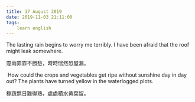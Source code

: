 ```yaml
---
title: 17 August 2019
date: 2019-11-03 21:11:00
tags:
    learn english
---
```

<p .="MsoNormal"><span lang="EN-US">The lasting rain begins to worry me
terribly. I have been afraid that the roof might leak somewhere.</span></p>

<p .="MsoNormal"><span .="font-family:&#x5B8B;&#x4F53;;mso-ascii-font-family:Calibri;
mso-ascii-theme-font:minor-latin;mso-fareast-font-family:&#x5B8B;&#x4F53;;mso-fareast-theme-font:
minor-fareast;mso-hansi-font-family:Calibri;mso-hansi-theme-font:minor-latin">&#x972A;&#x96E8;&#x970F;&#x970F;&#x4E0D;&#x52DD;&#x6101;&#xFF0C;&#x6642;&#x6642;&#x60F4;&#x7136;&#x6050;&#x5C4B;&#x6F0F;&#x3002;</span></p>

<p .="MsoNormal"><span lang="EN-US">&#xA0;</span><span lang="EN-US" .="line-height: 1.8em;">How could the crops and vegetables get ripe
without sunshine day in day out? The plants have turned yellow in the water</span><span lang="EN-US" .="line-height: 1.8em;">logged plots.</span></p>

<p .="MsoNormal"><span .="font-family:&#x5B8B;&#x4F53;;mso-ascii-font-family:Calibri;
mso-ascii-theme-font:minor-latin;mso-fareast-font-family:&#x5B8B;&#x4F53;;mso-fareast-theme-font:
minor-fareast;mso-hansi-font-family:Calibri;mso-hansi-theme-font:minor-latin">&#x7A3C;&#x852C;&#x7121;&#x65E5;&#x96E3;&#x5F97;&#x719F;&#xFF0C;&#x8655;&#x8655;&#x7A4D;&#x6C34;&#x9EC4;&#x8449;&#x7559;&#x3002;</span></p>